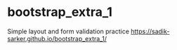 # bootstrap_extra_1
Simple layout and form validation practice
https://sadik-sarker.github.io/bootstrap_extra_1/
